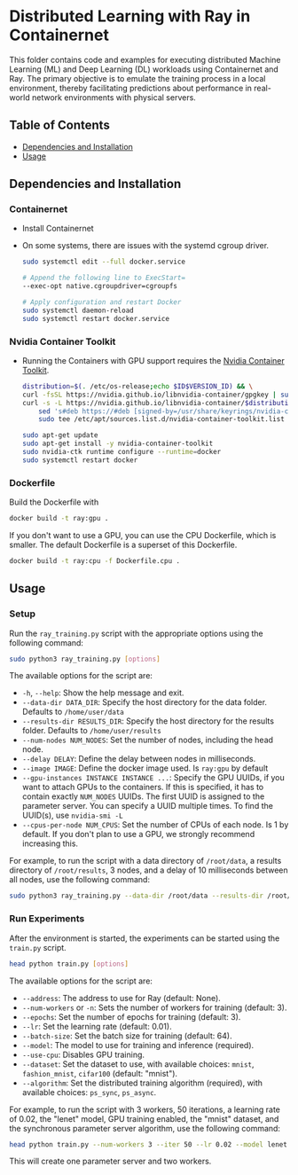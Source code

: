 # Distributed Learning with Ray in Containernet

This folder contains code and examples for executing distributed Machine Learning (ML) and Deep Learning (DL) workloads using Containernet and Ray. The primary objective is to emulate the training process in a local environment, thereby facilitating predictions about performance in real-world network environments with physical servers.

## Table of Contents

- [Dependencies and Installation](#dependencies-and-installation)
- [Usage](#usage)

## Dependencies and Installation

### Containernet

- Install Containernet
- On some systems, there are issues with the systemd cgroup driver.

    ```bash
    sudo systemctl edit --full docker.service
    ```

    ```bash
    # Append the following line to ExecStart=
    --exec-opt native.cgroupdriver=cgroupfs
    ```

    ```bash
    # Apply configuration and restart Docker
    sudo systemctl daemon-reload
    sudo systemctl restart docker.service
    ```

### Nvidia Container Toolkit

- Running the Containers with GPU support requires the [Nvidia Container Toolkit](https://docs.nvidia.com/datacenter/cloud-native/container-toolkit/install-guide.html#setting-up-nvidia-container-toolkit).

    ```bash
    distribution=$(. /etc/os-release;echo $ID$VERSION_ID) && \
    curl -fsSL https://nvidia.github.io/libnvidia-container/gpgkey | sudo gpg --dearmor -o /usr/share/keyrings/nvidia-container-toolkit-keyring.gpg && \
    curl -s -L https://nvidia.github.io/libnvidia-container/$distribution/libnvidia-container.list | \
        sed 's#deb https://#deb [signed-by=/usr/share/keyrings/nvidia-container-toolkit-keyring.gpg] https://#g' | \
        sudo tee /etc/apt/sources.list.d/nvidia-container-toolkit.list
    ```

    ```bash
    sudo apt-get update
    sudo apt-get install -y nvidia-container-toolkit
    sudo nvidia-ctk runtime configure --runtime=docker
    sudo systemctl restart docker
    ```

### Dockerfile

Build the Dockerfile with

```bash
docker build -t ray:gpu .
```

If you don't want to use a GPU, you can use the CPU Dockerfile, which is smaller. The default Dockerfile is a superset of this Dockerfile.

```bash
docker build -t ray:cpu -f Dockerfile.cpu .
```

## Usage

### Setup

Run the `ray_training.py` script with the appropriate options using the following command:

```bash
sudo python3 ray_training.py [options]
```

The available options for the script are:

- `-h`, `--help`: Show the help message and exit.
- `--data-dir DATA_DIR`: Specify the host directory for the data folder. Defaults to `/home/user/data`
- `--results-dir RESULTS_DIR`: Specify the host directory for the results folder. Defaults to `/home/user/results`
- `--num-nodes NUM_NODES`: Set the number of nodes, including the head node.
- `--delay DELAY`: Define the delay between nodes in milliseconds.
- `--image IMAGE`: Define the docker image used. Is `ray:gpu` by default
- `--gpu-instances INSTANCE INSTANCE ...`: Specify the GPU UUIDs, if you want to attach GPUs to the containers. If this is specified, it has to contain exactly `NUM_NODES` UUIDs. The first UUID is assigned to the parameter server. You can specify a UUID multiple times. To find the UUID(s), use `nvidia-smi -L`
- `--cpus-per-node NUM_CPUS`: Set the number of CPUs of each node. Is 1 by default. If you don't plan to use a GPU, we strongly recommend increasing this.

For example, to run the script with a data directory of `/root/data`, a results directory of `/root/results`, 3 nodes, and a delay of 10 milliseconds between all nodes, use the following command:

```bash
sudo python3 ray_training.py --data-dir /root/data --results-dir /root/results --num-nodes 3 --delay 10 --gpu-instances GPU-38f8fa35-6e28-024a-aa8d-893ad0020924 GPU-38f8fa35-6e28-024a-aa8d-893ad0020924 GPU-3ffbb989-4b31-b7f7-939b-608b48b920a8
```

### Run Experiments

After the environment is started, the experiments can be started using the `train.py` script.

```bash
head python train.py [options]
```

The available options for the script are:

- `--address`: The address to use for Ray (default: None).
- `--num-workers` or `-n`: Sets the number of workers for training (default: 3).
- `--epochs`: Set the number of epochs for training (default: 3).
- `--lr`: Set the learning rate (default: 0.01).
- `--batch-size`: Set the batch size for training (default: 64).
- `--model`: The model to use for training and inference (required).
- `--use-cpu`: Disables GPU training.
- `--dataset`: Set the dataset to use, with available choices: `mnist`, `fashion_mnist`, `cifar100` (default: "mnist").
- `--algorithm`: Set the distributed training algorithm (required), with available choices: `ps_sync`, `ps_async`.

For example, to run the script with 3 workers, 50 iterations, a learning rate of 0.02, the "lenet" model, GPU training enabled, the "mnist" dataset, and the synchronous parameter server algorithm, use the following command:

```bash
head python train.py --num-workers 3 --iter 50 --lr 0.02 --model lenet --dataset mnist --algorithm ps_sync
```

This will create one parameter server and two workers.
